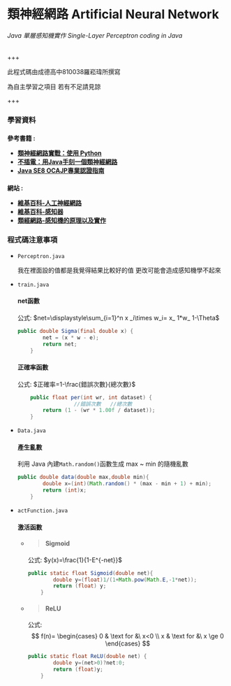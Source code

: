 

# 類神經網路 Artificial Neural Network

###### Java 單層感知機實作 Single-Layer Perceptron coding in Java

+++

此程式碼由成德高中810038羅崧瑋所撰寫

為自主學習之項目 若有不足請見諒

+++

[1]: https://www.books.com.tw/products/0010801297?sloc=main "類神經網路實戰：使用 Python"
[2]: https://www.books.com.tw/products/0010807359 "不插電：用Java手刻一個類神經網路"
[3]: https://www.books.com.tw/products/0010824023?sloc=main "Java SE8 OCAJP專業認證指南"
[4]: https://zh.wikipedia.org/wiki/%E4%BA%BA%E5%B7%A5%E7%A5%9E%E7%BB%8F%E7%BD%91%E7%BB%9C#%E7%A5%9E%E7%BB%8F%E5%85%83%E7%BD%91%E7%BB%9C "維基百科-人工神經網路"
[5]: https://zh.wikipedia.org/wiki/%E6%84%9F%E7%9F%A5%E5%99%A8 "維基百科-感知器"
[6]: https://1fly2sky.wordpress.com/2017/02/14/%E9%A1%9E%E7%A5%9E%E7%B6%93%E7%B6%B2%E8%B7%AF-%E6%84%9F%E7%9F%A5%E6%A9%9F%E7%9A%84%E5%8E%9F%E7%90%86%E4%BB%A5%E5%8F%8A%E5%AF%A6%E4%BD%9C/ "類神經網路-感知機的原理以及實作"

### **學習資料**

<h4>參考書籍 :

* [ 類神經網路實戰：使用 Python][1]
* [不插電：用Java手刻一個類神經網路][2]
* [Java SE8 OCAJP專業認證指南][3]

 <h4>網站 :

* [維基百科-人工神經網路][4]
* [維基百科-感知器][5]
* [類經網路-感知機的原理以及實作][6]

### **程式碼注意事項**

* `Perceptron.java` 

  我在裡面設的值都是我覺得結果比較好的值 更改可能會造成感知機學不起來

* `train.java`

  #### net函數

  公式: $net=\displaystyle\sum_{i=1}^n x _i\times w_i= x_ 1*w_ 1-\Theta$

  ````java
  public double Sigma(final double x) {
          net = (x * w - e);
          return net;
      }
  ````

  #### 正確率函數

  公式: $正確率=1-\frac{錯誤次數}{總次數}$

  ```java
      public float per(int wr, int dataset) {
          			//錯誤次數   //總次數
          return (1 - (wr * 1.00f / dataset));
      }
  ```

  

* `Data.java`

  #### 產生亂數

  利用 Java 內建`Math.random()`函數生成 max ~ min 的隨機亂數

  ```java
  public double data(double max,double min){
          double x=(int)(Math.random() * (max - min + 1) + min);
          return (int)x;
      }
  ```

* `actFunction.java`

  #### 激活函數

  * > <h4>Sigmoid

    公式: $y(x)=\frac{1}{1-E^{-net}}$

    ```java
    public static float Sigmoid(double net){
            double y=(float)1/(1+Math.pow(Math.E,-1*net));
            return (float) y;
        }
    ```

    

  * > <h4>ReLU

    公式: $$ f(n)= \begin{cases} 0 & \text for &\ x<0 \\ x & \text for &\ x \ge 0 \end{cases} $$

    ```java
    public static float ReLU(double net) {
            double y=(net>0)?net:0;
            return (float)y;
        }
    ```

    